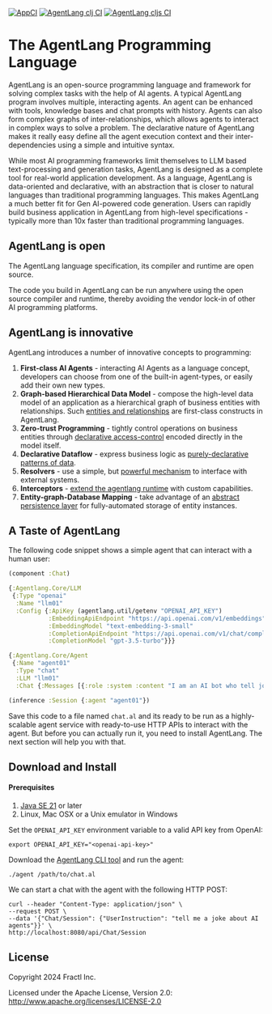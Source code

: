 [![AppCI](https://github.com/agentlang-ai/agentlang/actions/workflows/app.yml/badge.svg)](https://github.com/agentlang-ai/agentlang/actions/workflows/app.yml)
[![AgentLang clj CI](https://github.com/agentlang-ai/agentlang/actions/workflows/agentlang-clj.yml/badge.svg)](https://github.com/agentlang-ai/agentlang/actions/workflows/agentlang-clj.yml)
[![AgentLang cljs CI](https://github.com/agentlang-ai/agentlang/actions/workflows/agentlang-cljs.yml/badge.svg)](https://github.com/agentlang-ai/agentlang/actions/workflows/agentlang-cljs.yml)

# The AgentLang Programming Language
AgentLang is an open-source programming language and framework for solving complex tasks with the help of AI agents.
A typical AgentLang program involves multiple, interacting agents. An agent can be enhanced with tools, knowledge bases and
chat prompts with history. Agents can also form complex graphs of inter-relationships, which allows agents to interact in complex
ways to solve a problem. The declarative nature of AgentLang makes it really easy define all the agent execution context and their
inter-dependencies using a simple and intuitive syntax.

While most AI programming frameworks limit themselves to LLM based text-processing and generation tasks, AgentLang is designed
as a complete tool for real-world application development. As a language, AgentLang is data-oriented and declarative, with
an abstraction that is closer to natural languages than traditional programming languages. This makes AgentLang a much better
fit for Gen AI-powered code generation. Users can rapidly build business application in AgentLang from high-level
specifications - typically more than 10x faster than traditional programming languages.

## AgentLang is open
The AgentLang language specification, its compiler and runtime are open source.

The code you build in AgentLang can be run anywhere using the open source compiler and runtime, thereby avoiding the vendor
lock-in of other AI programming platforms.

## AgentLang is innovative
AgentLang introduces a number of innovative concepts to programming:

1. **First-class AI Agents** - interacting AI Agents as a language concept, developers can choose from one of the built-in agent-types, or easily add their own new types.
2. **Graph-based Hierarchical Data Model** - compose the high-level data model of an application as a hierarchical graph of business entities with relationships. Such [entities and relationships](https://docs.agentlang.io/docs/concepts/data-model) are first-class constructs in AgentLang.
3. **Zero-trust Programming** - tightly control operations on business entities through [declarative access-control](https://docs.agentlang.io/docs/concepts/zero-trust-programming) encoded directly in the model itself.
4. **Declarative Dataflow** - express business logic as [purely-declarative patterns of data](https://docs.agentlang.io/docs/concepts/declarative-dataflow).
5. **Resolvers** - use a simple, but [powerful mechanism](https://docs.agentlang.io/docs/concepts/resolvers) to interface with external systems.
6. **Interceptors** - [extend the agentlang runtime](https://docs.agentlang.io/docs/concepts/interceptors) with custom capabilities.
7. **Entity-graph-Database Mapping** - take advantage of an [abstract persistence layer](https://docs.agentlang.io/docs/concepts/entity-db-mapping) for fully-automated storage of entity instances.

## A Taste of AgentLang

The following code snippet shows a simple agent that can interact with a human user:

```clojure
(component :Chat)

{:Agentlang.Core/LLM
 {:Type "openai"
  :Name "llm01"
  :Config {:ApiKey (agentlang.util/getenv "OPENAI_API_KEY")
           :EmbeddingApiEndpoint "https://api.openai.com/v1/embeddings"
           :EmbeddingModel "text-embedding-3-small"
           :CompletionApiEndpoint "https://api.openai.com/v1/chat/completions"
           :CompletionModel "gpt-3.5-turbo"}}}

{:Agentlang.Core/Agent
 {:Name "agent01"
  :Type "chat"
  :LLM "llm01"
  :Chat {:Messages [{:role :system :content "I am an AI bot who tell jokes"}]}}}

(inference :Session {:agent "agent01"})
```

Save this code to a file named `chat.al` and its ready to be run as a highly-scalable agent service with ready-to-use
HTTP APIs to interact with the agent. But before you can actually run it, you need to install AgentLang.
The next section will help you with that.

## Download and Install

#### Prerequisites

1. [Java SE 21](https://openjdk.org/projects/jdk/21/) or later
2. Linux, Mac OSX or a Unix emulator in Windows

Set the `OPENAI_API_KEY` environment variable to a valid API key from OpenAI:

```shell
export OPENAI_API_KEY="<openai-api-key>"
```

Download the [AgentLang CLI tool](https://raw.githubusercontent.com/agentlang-ai/agentlang/main/bin/agentlang) and run the agent:

```shell
./agent /path/to/chat.al
```

We can start a chat with the agent with the following HTTP POST:

```shell
curl --header "Content-Type: application/json" \
--request POST \
--data '{"Chat/Session": {"UserInstruction": "tell me a joke about AI agents"}}' \
http://localhost:8080/api/Chat/Session
```

## License

Copyright 2024 Fractl Inc.

Licensed under the Apache License, Version 2.0:
http://www.apache.org/licenses/LICENSE-2.0

